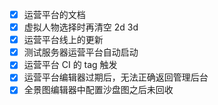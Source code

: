 - [x] 运营平台的文档
- [x] 虚拟人物选择时再清空 2d 3d
- [x] 运营平台线上的更新
- [x] 测试服务器运营平台自动启动
- [x] 运营平台 CI 的 tag 触发
- [x] 运营平台编辑器过期后，无法正确返回管理后台
- [x] 全景图编辑器中配置沙盘图之后未回收